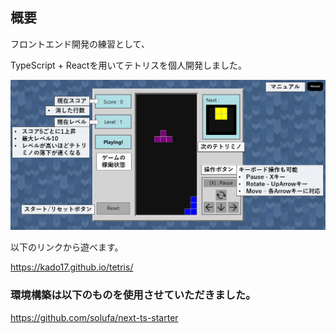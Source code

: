 ## 概要

フロントエンド開発の練習として、

TypeScript + Reactを用いてテトリスを個人開発しました。

![ゲーム画面](./public/images/manual.png)

以下のリンクから遊べます。

https://kado17.github.io/tetris/

### 環境構築は以下のものを使用させていただきました。
https://github.com/solufa/next-ts-starter
